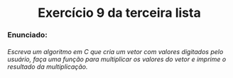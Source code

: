 <h1 align="center">Exercício 9 da terceira lista </h1>

<h3>Enunciado:</h3>
<h6>Escreva um algoritmo em C que cria um vetor com valores digitados pelo usuário, faça uma função para multiplicar os valores do vetor e imprime o resultado da multiplicação.</h6>

